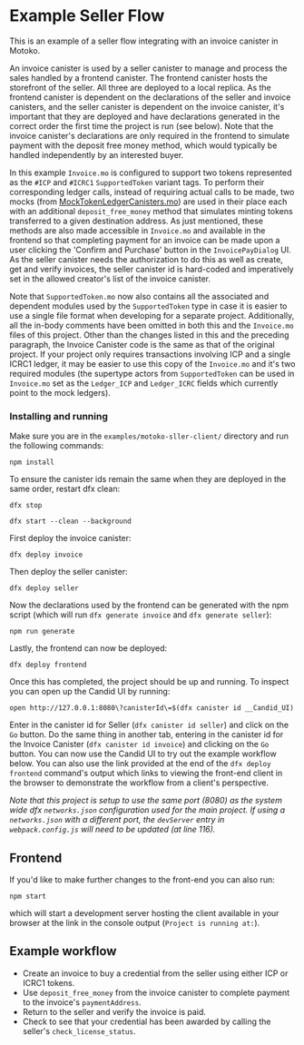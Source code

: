 # Example Seller Flow

This is an example of a seller flow integrating with an invoice canister in Motoko.  

An invoice canister is used by a seller canister to manage and process the sales handled by a frontend canister. The frontend canister hosts the storefront of the seller. All three are deployed to a local replica. As the frontend canister is dependent on the declarations of the seller and invoice canisters, and the seller canister is dependent on the invoice canister, it's important that they are deployed and have declarations generated in the correct order the first time the project is run (see below). Note that the invoice canister's declarations are only required in the frontend to simulate payment with the deposit free money method, which would typically be handled independently by an interested buyer. 

In this example `Invoice.mo` is configured to support two tokens represented as the `#ICP` and `#ICRC1` `SupportedToken` variant tags. To perform their corresponding ledger calls, instead of requiring actual calls to be made, two mocks (from [MockTokenLedgerCanisters.mo](./src/backend/modules/MockTokenLedgerCanisters.mo)) are used in their place each with an additional `deposit_free_money` method that simulates minting tokens transferred to a given destination address. As just mentioned, these methods are also made accessible in `Invoice.mo` and available in the frontend so that completing payment for an invoice can be made upon a user clicking the 'Confirm and Purchase' button in the `InvoicePayDialog` UI. As the seller canister needs the authorization to do this as well as create, get and verify invoices, the seller canister id is hard-coded and imperatively set in the allowed creator's list of the invoice canister. 

Note that `SupportedToken.mo` now also contains all the associated and dependent modules used by the `SupportedToken` type in case it is easier to use a single file format when developing for a separate project. Additionally, all the in-body comments have been omitted in both this and the `Invoice.mo` files of this project. Other than the changes listed in this and the preceding paragraph, the Invoice Canister code is the same as that of the original project. If your project only requires transactions involving ICP and a single ICRC1 ledger, it may be easier to use this copy of the `Invoice.mo` and it's two required modules (the supertype actors from `SupportedToken` can be used in `Invoice.mo` set as the `Ledger_ICP` and `Ledger_ICRC` fields which currently point to the mock ledgers). 

### Installing and running ###

Make sure you are in the `examples/motoko-sller-client/` directory and run the following commands:

`npm install`

To ensure the canister ids remain the same when they are deployed in the same order, restart dfx clean: 

`dfx stop`

`dfx start --clean --background`  

First deploy the invoice canister:  

`dfx deploy invoice`  

Then deploy the seller canister:  

`dfx deploy seller`  

Now the declarations used by the frontend can be generated with the npm script (which will run `dfx generate invoice` and `dfx generate seller`):  

`npm run generate`

Lastly, the frontend can now be deployed:  

`dfx deploy frontend`  

Once this has completed, the project should be up and running. To inspect you can open up the Candid UI by running:  
```
open http://127.0.0.1:8080\?canisterId\=$(dfx canister id __Candid_UI)
```

Enter in the canister id for Seller (`dfx canister id seller`) and click on the `Go` button. Do the same thing in another tab, entering in the canister id for the Invoice Canister (`dfx canister id invoice`) and clicking on the `Go` button. You can now use the Candid UI to try out the example workflow below. You can also use the link provided at the end of the `dfx deploy frontend` command's output which links to viewing the front-end client in the browser to demonstrate the workflow from a client's perspective.  

_Note that this project is setup to use the same port (8080) as the system wide dfx `networks.json` configuration used for the main project. If using a `networks.json` with a different port, the `devServer` entry in `webpack.config.js` will need to be updated (at line 116)._  

## Frontend 

If you'd like to make further changes to the front-end you can also run:

`npm start` 

which will start a development server hosting the client available in your browser at the link in the console output (`Project is running at:`).

## Example workflow

* Create an invoice to buy a credential from the seller using either ICP or ICRC1 tokens.  
* Use `deposit_free_money` from the invoice canister to complete payment to the invoice's `paymentAddress`.  
* Return to the seller and verify the invoice is paid.  
* Check to see that your credential has been awarded by calling the seller's `check_license_status`.  

